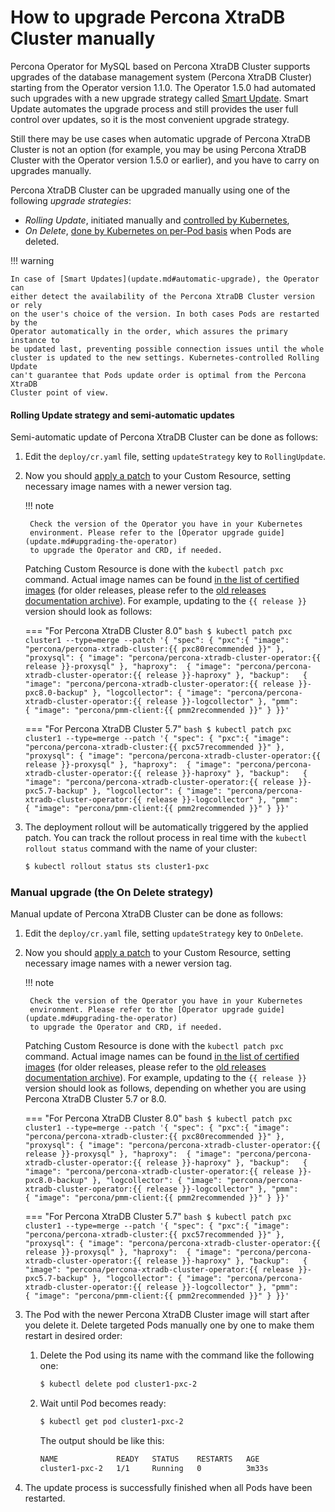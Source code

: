 # How to upgrade Percona XtraDB Cluster manually

Percona Operator for MySQL based on Percona XtraDB Cluster supports upgrades 
of the database management system (Percona XtraDB Cluster) starting from the
Operator version 1.1.0. The Operator 1.5.0 had automated such upgrades with a
new upgrade strategy called [Smart Update](update.md#automatic-upgrade).
Smart Update automates the upgrade process and still provides the user full
control over updates, so it is the most convenient upgrade strategy.

Still there may be use cases when automatic upgrade of Percona XtraDB Cluster
is not an option (for example, you may be using Percona XtraDB Cluster with the
Operator version 1.5.0 or earlier), and you have to carry on upgrades manually.

Percona XtraDB Cluster can be upgraded manually using one of the following
*upgrade strategies*:

* *Rolling Update*, initiated manually and [controlled by Kubernetes](https://kubernetes.io/docs/concepts/workloads/controllers/statefulset/#update-strategies),
* *On Delete*, [done by Kubernetes on per-Pod basis](https://kubernetes.io/docs/concepts/workloads/controllers/statefulset/#update-strategies) when Pods are deleted.

!!! warning

    In case of [Smart Updates](update.md#automatic-upgrade), the Operator can
    either detect the availability of the Percona XtraDB Cluster version or rely
    on the user's choice of the version. In both cases Pods are restarted by the
    Operator automatically in the order, which assures the primary instance to
    be updated last, preventing possible connection issues until the whole
    cluster is updated to the new settings. Kubernetes-controlled Rolling Update
    can't guarantee that Pods update order is optimal from the Percona XtraDB
    Cluster point of view.

#### Rolling Update strategy and semi-automatic updates

Semi-automatic update of Percona XtraDB Cluster can be done as follows:

1. Edit the `deploy/cr.yaml` file, setting `updateStrategy` key to 
    `RollingUpdate`.

2. Now you should [apply a patch](https://kubernetes.io/docs/tasks/run-application/update-api-object-kubectl-patch/) to your
    Custom Resource, setting necessary image names with a newer version tag.

    !!! note

        Check the version of the Operator you have in your Kubernetes
        environment. Please refer to the [Operator upgrade guide](update.md#upgrading-the-operator)
        to upgrade the Operator and CRD, if needed.

    Patching Custom Resource is done with the `kubectl patch pxc` command.
    Actual image names can be found [in the list of certified images](images.md#custom-registry-images)
    (for older releases, please refer to the [old releases documentation archive](archive.md)).
    For example, updating to the `{{ release }}` version should look as follows:

    === "For Percona XtraDB Cluster 8.0"
        ```bash
        $ kubectl patch pxc cluster1 --type=merge --patch '{
           "spec": {
               "pxc":{ "image": "percona/percona-xtradb-cluster:{{ pxc80recommended }}" },
               "proxysql": { "image": "percona/percona-xtradb-cluster-operator:{{ release }}-proxysql" },
               "haproxy":  { "image": "percona/percona-xtradb-cluster-operator:{{ release }}-haproxy" },
               "backup":   { "image": "percona/percona-xtradb-cluster-operator:{{ release }}-pxc8.0-backup" },
               "logcollector": { "image": "percona/percona-xtradb-cluster-operator:{{ release }}-logcollector" },
               "pmm":      { "image": "percona/pmm-client:{{ pmm2recommended }}" }
           }}'
        ```

    === "For Percona XtraDB Cluster 5.7"
        ```bash
        $ kubectl patch pxc cluster1 --type=merge --patch '{
           "spec": {
               "pxc":{ "image": "percona/percona-xtradb-cluster:{{ pxc57recommended }}" },
               "proxysql": { "image": "percona/percona-xtradb-cluster-operator:{{ release }}-proxysql" },
               "haproxy":  { "image": "percona/percona-xtradb-cluster-operator:{{ release }}-haproxy" },
               "backup":   { "image": "percona/percona-xtradb-cluster-operator:{{ release }}-pxc5.7-backup" },
               "logcollector": { "image": "percona/percona-xtradb-cluster-operator:{{ release }}-logcollector" },
               "pmm":      { "image": "percona/pmm-client:{{ pmm2recommended }}" }
           }}'
        ```

3. The deployment rollout will be automatically triggered by the applied patch.
    You can track the rollout process in real time with the
    `kubectl rollout status` command with the name of your cluster:

    ```default
    $ kubectl rollout status sts cluster1-pxc
    ```

### Manual upgrade (the On Delete strategy)

Manual update of Percona XtraDB Cluster can be done as follows:

1. Edit the `deploy/cr.yaml` file, setting `updateStrategy` key to
    `OnDelete`.

2. Now you should [apply a patch](https://kubernetes.io/docs/tasks/run-application/update-api-object-kubectl-patch/) to your
    Custom Resource, setting necessary image names with a newer version tag.

    !!! note

        Check the version of the Operator you have in your Kubernetes
        environment. Please refer to the [Operator upgrade guide](update.md#upgrading-the-operator)
        to upgrade the Operator and CRD, if needed.

    Patching Custom Resource is done with the `kubectl patch pxc` command.
    Actual image names can be found [in the list of certified images](images.md#custom-registry-images)
    (for older releases, please refer to the [old releases documentation archive](archive.md)).
    For example, updating to the `{{ release }}` version should look as
    follows, depending on whether you are using Percona XtraDB Cluster 5.7 or 8.0.

    === "For Percona XtraDB Cluster 8.0"
        ```bash
        $ kubectl patch pxc cluster1 --type=merge --patch '{
           "spec": {
               "pxc":{ "image": "percona/percona-xtradb-cluster:{{ pxc80recommended }}" },
               "proxysql": { "image": "percona/percona-xtradb-cluster-operator:{{ release }}-proxysql" },
               "haproxy":  { "image": "percona/percona-xtradb-cluster-operator:{{ release }}-haproxy" },
               "backup":   { "image": "percona/percona-xtradb-cluster-operator:{{ release }}-pxc8.0-backup" },
               "logcollector": { "image": "percona/percona-xtradb-cluster-operator:{{ release }}-logcollector" },
               "pmm":      { "image": "percona/pmm-client:{{ pmm2recommended }}" }
           }}'
        ```

    === "For Percona XtraDB Cluster 5.7"
        ```bash
        $ kubectl patch pxc cluster1 --type=merge --patch '{
           "spec": {
               "pxc":{ "image": "percona/percona-xtradb-cluster:{{ pxc57recommended }}" },
               "proxysql": { "image": "percona/percona-xtradb-cluster-operator:{{ release }}-proxysql" },
               "haproxy":  { "image": "percona/percona-xtradb-cluster-operator:{{ release }}-haproxy" },
               "backup":   { "image": "percona/percona-xtradb-cluster-operator:{{ release }}-pxc5.7-backup" },
               "logcollector": { "image": "percona/percona-xtradb-cluster-operator:{{ release }}-logcollector" },
               "pmm":      { "image": "percona/pmm-client:{{ pmm2recommended }}" }
           }}'
        ```

3. The Pod with the newer Percona XtraDB Cluster image will start after you
    delete it. Delete targeted Pods manually one by one to make them restart in
    desired order:

    1. Delete the Pod using its name with the command like the following one:

        ```default
        $ kubectl delete pod cluster1-pxc-2
        ```

    2. Wait until Pod becomes ready:

        ```default
        $ kubectl get pod cluster1-pxc-2
        ```

        The output should be like this:

        ```default
        NAME             READY   STATUS    RESTARTS   AGE
        cluster1-pxc-2   1/1     Running   0          3m33s
        ```

4. The update process is successfully finished when all Pods have been
    restarted.

